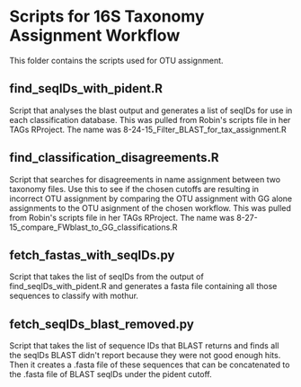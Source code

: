 Scripts for 16S Taxonomy Assignment Workflow
===

This folder contains the scripts used for OTU assignment.


find_seqIDs_with_pident.R
---

Script that analyses the blast output and generates a list of seqIDs for  use in each classification database.  This was pulled from Robin's scripts file in her TAGs RProject. The name was 8-24-15_Filter_BLAST_for_tax_assignment.R


find_classification_disagreements.R
---

Script that searches for disagreements in name assignment between two taxonomy files. Use this to see if the chosen cutoffs are resulting in incorrect OTU assignment by comparing the OTU assignment with GG alone assignments to the OTU asignment of the chosen workflow. This was pulled from Robin's scripts file in her TAGs RProject. The name was 8-27-15_compare_FWblast_to_GG_classifications.R


fetch_fastas_with_seqIDs.py
---

Script that takes the list of seqIDs from the output of find_seqIDs_with_pident.R and generates a fasta file containing all those sequences to classify with mothur.


fetch_seqIDs_blast_removed.py
---

Script that takes the list of sequence IDs that BLAST returns and finds all the seqIDs BLAST didn't report because they were not good enough hits. Then it creates a .fasta file of these sequences that can be concatenated to the .fasta file of BLAST seqIDs under the pident cutoff.
